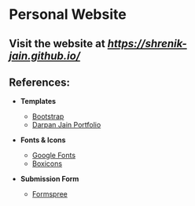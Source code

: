 # Personal Website


Visit the website at *https://shrenik-jain.github.io/*
---
## References:

- **Templates**
    - [Bootstrap](https://getbootstrap.com)
    - [Darpan Jain Portfolio](https://darpan-jain.github.io/)

- **Fonts & Icons**
    - [Google Fonts](https://fonts.google.com/)
    - [Boxicons](https://boxicons.com/)

- **Submission Form**
    - [Formspree](https://formspree.io/)
